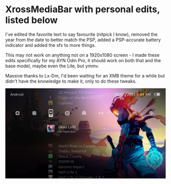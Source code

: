 # XrossMediaBar with personal edits, listed below
I've edited the favorite text to say favourite (nitpick I know), removed the year from the date to better match the PSP, added a PSP-accurate battery indicator and added the sfx to more things. 

This may not work on anything not on a 1920x1080 screen - I made these edits specifically for my AYN Odin Pro, it should work on both that and the base model, maybe even the Lite, but ymmv.

Massive thanks to Lx-Dm, I'd been waiting for an XMB theme for a while but didn't have the knowledge to make it, only to do these tweaks.


![Screenshot_1](https://github.com/HollyCeuin/Pegasus-theme-XrossMediaBar/blob/main/.meta/screenshot.png?raw=true)
